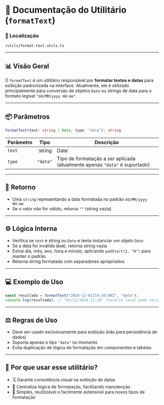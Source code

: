 # 📁 Documentação do Utilitário (`formatText`)

### 📁 Localização

`/utils/format-text.utils.ts`

---

## 📊 Visão Geral

O `formatText` é um utilitário responsável por **formatar textos e datas** para exibição padronizada na interface. Atualmente, ele é utilizado principalmente para conversão de objetos `Date` ou strings de data para o formato legível `"dd/MM/yyyy HH:mm"`.

---

## 📦 Parâmetros

```ts
formatText(text: string | Date, type: "data"): string
```

| Parâmetro | Tipo           | Descrição                                      |
|-----------|----------------|------------------------------------------------|
| `text`    | `string | Date` | Valor a ser formatado                         |
| `type`    | `"data"`       | Tipo de formatação a ser aplicada (atualmente apenas `"data"` é suportado) |

---

## 🔁 Retorno

- Uma `string` representando a data formatada no padrão `dd/MM/yyyy HH:mm`
- Se o valor não for válido, retorna `""` (string vazia)

---

## ⚙️ Lógica Interna

- Verifica se `text` é string ou `Date` e tenta instanciar um objeto `Date`
- Se a data for inválida (`NaN`), retorna string vazia
- Extrai dia, mês, ano, hora e minuto, aplicando `padStart(2, "0")` para manter o padrão
- Retorna string formatada com separadores apropriados

---

## 💻 Exemplo de Uso

```ts
const resultado = formatText("2024-12-01T14:30:00Z", "data");
console.log(resultado); // "01/12/2024 11:30" (horário local pode variar)
```

---

## ⚖️ Regras de Uso

- Deve ser usado exclusivamente para exibição (não para persistência de dados)
- Suporta apenas o tipo `"data"` no momento
- Evita duplicação de lógica de formatação em componentes e tabelas

---

## 🧠 Por que usar esse utilitário?

- 🗓️ Garante consistência visual na exibição de datas
- 🧼 Centraliza lógica de formatação, facilitando manutenção
- 🚀 Simples, reutilizável e facilmente extensível para novos tipos de formatação

